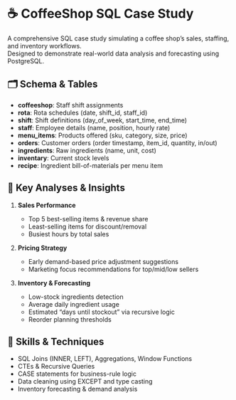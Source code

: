 # ☕ CoffeeShop SQL Case Study

A comprehensive SQL case study simulating a coffee shop’s sales, staffing, and inventory workflows.  
Designed to demonstrate real-world data analysis and forecasting using PostgreSQL.

## 🗂️ Schema & Tables

- **coffeeshop**: Staff shift assignments  
- **rota**: Rota schedules (date, shift_id, staff_id)  
- **shift**: Shift definitions (day_of_week, start_time, end_time)  
- **staff**: Employee details (name, position, hourly rate)  
- **menu_items**: Products offered (sku, category, size, price)  
- **orders**: Customer orders (order timestamp, item_id, quantity, in/out)  
- **ingredients**: Raw ingredients (name, unit, cost)  
- **inventary**: Current stock levels  
- **recipe**: Ingredient bill-of-materials per menu item

## 🎯 Key Analyses & Insights

1. **Sales Performance**  
   - Top 5 best-selling items & revenue share  
   - Least-selling items for discount/removal  
   - Busiest hours by total sales  

2. **Pricing Strategy**  
   - Early demand-based price adjustment suggestions  
   - Marketing focus recommendations for top/mid/low sellers  

3. **Inventory & Forecasting**  
   - Low-stock ingredients detection  
   - Average daily ingredient usage  
   - Estimated “days until stockout” via recursive logic  
   - Reorder planning thresholds  

## 🚀 Skills & Techniques

- SQL Joins (INNER, LEFT), Aggregations, Window Functions  
- CTEs & Recursive Queries  
- CASE statements for business-rule logic  
- Data cleaning using EXCEPT and type casting  
- Inventory forecasting & demand analysis  

